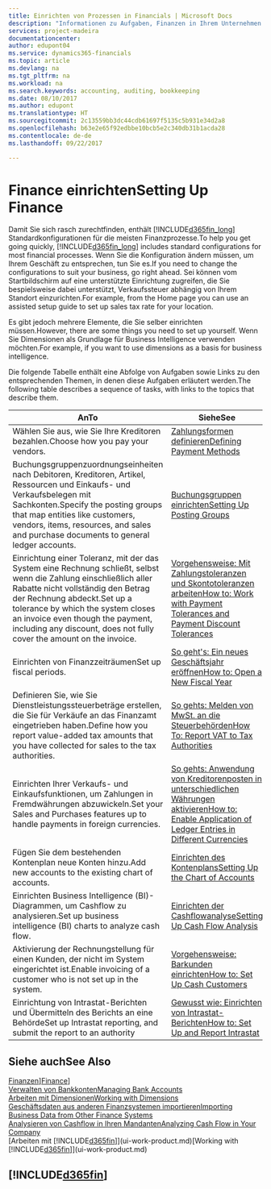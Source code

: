 ```yaml
---
title: Einrichten von Prozessen in Financials | Microsoft Docs
description: "Informationen zu Aufgaben, Finanzen in Ihrem Unternehmen einzurichten, um Ihrer Buchhaltung, oder Buchhaltungsanforderungen Prüfungen zu entsprechen."
services: project-madeira
documentationcenter: 
author: edupont04
ms.service: dynamics365-financials
ms.topic: article
ms.devlang: na
ms.tgt_pltfrm: na
ms.workload: na
ms.search.keywords: accounting, auditing, bookkeeping
ms.date: 08/10/2017
ms.author: edupont
ms.translationtype: HT
ms.sourcegitcommit: 2c13559bb3dc44cdb61697f5135c5b931e34d2a8
ms.openlocfilehash: b63e2e65f92edbbe10bcb5e2c340db31b1acda28
ms.contentlocale: de-de
ms.lasthandoff: 09/22/2017

---
```

# <a name="setting-up-finance"></a><span data-ttu-id="542ff-103">Finance einrichten</span><span class="sxs-lookup"><span data-stu-id="542ff-103">Setting Up Finance</span></span>
<span data-ttu-id="542ff-104">Damit Sie sich rasch zurechtfinden, enthält [!INCLUDE[d365fin_long](includes/d365fin_long_md.md)] Standardkonfigurationen für die meisten Finanzprozesse.</span><span class="sxs-lookup"><span data-stu-id="542ff-104">To help you get going quickly, [!INCLUDE[d365fin_long](includes/d365fin_long_md.md)] includes standard configurations for most financial processes.</span></span> <span data-ttu-id="542ff-105">Wenn Sie die Konfiguration ändern müssen, um Ihrem Geschäft zu entsprechen, tun Sie es.</span><span class="sxs-lookup"><span data-stu-id="542ff-105">If you need to change the configurations to suit your business, go right ahead.</span></span> <span data-ttu-id="542ff-106">Sei können vom Startbildschirm auf eine unterstützte Einrichtung zugreifen, die Sie bespielsweise dabei unterstützt, Verkaufssteuer abhängig von Ihrem Standort einzurichten.</span><span class="sxs-lookup"><span data-stu-id="542ff-106">For example, from the Home page you can use an assisted setup guide to set up sales tax rate for your location.</span></span>  

<span data-ttu-id="542ff-107">Es gibt jedoch mehrere Elemente, die Sie selber einrichten müssen.</span><span class="sxs-lookup"><span data-stu-id="542ff-107">However, there are some things you need to set up yourself.</span></span> <span data-ttu-id="542ff-108">Wenn Sie Dimensionen als Grundlage für Business Intelligence verwenden möchten.</span><span class="sxs-lookup"><span data-stu-id="542ff-108">For example, if you want to use dimensions as a basis for business intelligence.</span></span>  

<span data-ttu-id="542ff-109">Die folgende Tabelle enthält eine Abfolge von Aufgaben sowie Links zu den entsprechenden Themen, in denen diese Aufgaben erläutert werden.</span><span class="sxs-lookup"><span data-stu-id="542ff-109">The following table describes a sequence of tasks, with links to the topics that describe them.</span></span>

| <span data-ttu-id="542ff-110">An</span><span class="sxs-lookup"><span data-stu-id="542ff-110">To</span></span> | <span data-ttu-id="542ff-111">Siehe</span><span class="sxs-lookup"><span data-stu-id="542ff-111">See</span></span> |
| --- | --- |
| <span data-ttu-id="542ff-112">Wählen Sie aus, wie Sie Ihre Kreditoren bezahlen.</span><span class="sxs-lookup"><span data-stu-id="542ff-112">Choose how you pay your vendors.</span></span> |[<span data-ttu-id="542ff-113">Zahlungsformen definieren</span><span class="sxs-lookup"><span data-stu-id="542ff-113">Defining Payment Methods</span></span>](finance-payment-methods.md) |
| <span data-ttu-id="542ff-114">Buchungsgruppenzuordnungseinheiten nach Debitoren, Kreditoren, Artikel, Ressourcen und Einkaufs- und Verkaufsbelegen mit Sachkonten.</span><span class="sxs-lookup"><span data-stu-id="542ff-114">Specify the posting groups that map entities like customers, vendors, items, resources, and sales and purchase documents to general ledger accounts.</span></span> |[<span data-ttu-id="542ff-115">Buchungsgruppen einrichten</span><span class="sxs-lookup"><span data-stu-id="542ff-115">Setting Up Posting Groups</span></span>](finance-posting-groups.md)|
|<span data-ttu-id="542ff-116">Einrichtung einer Toleranz, mit der das System eine Rechnung schließt, selbst wenn die Zahlung einschließlich aller Rabatte nicht vollständig den Betrag der Rechnung abdeckt.</span><span class="sxs-lookup"><span data-stu-id="542ff-116">Set up a tolerance by which the system closes an invoice even though the payment, including any discount, does not fully cover the amount on the invoice.</span></span>|[<span data-ttu-id="542ff-117">Vorgehensweise: Mit Zahlungstoleranzen und Skontotoleranzen arbeiten</span><span class="sxs-lookup"><span data-stu-id="542ff-117">How to: Work with Payment Tolerances and Payment Discount Tolerances</span></span>](finance-payment-tolerance-and-payment-discount-tolerance.md)|
| <span data-ttu-id="542ff-118">Einrichten von Finanzzeiträumen</span><span class="sxs-lookup"><span data-stu-id="542ff-118">Set up fiscal periods.</span></span> |[<span data-ttu-id="542ff-119">So geht's: Ein neues Geschäftsjahr eröffnen</span><span class="sxs-lookup"><span data-stu-id="542ff-119">How to: Open a New Fiscal Year</span></span>](finance-how-open-new-fiscal-year.md) |
| <span data-ttu-id="542ff-120">Definieren Sie, wie Sie Dienstleistungssteuerbeträge erstellen, die Sie für Verkäufe an das Finanzamt eingetrieben haben.</span><span class="sxs-lookup"><span data-stu-id="542ff-120">Define how you report value-added tax amounts that you have collected for sales to the tax authorities.</span></span> |[<span data-ttu-id="542ff-121">So gehts: Melden von MwSt. an die Steuerbehörden</span><span class="sxs-lookup"><span data-stu-id="542ff-121">How To: Report VAT to Tax Authorities</span></span>](finance-how-report-vat.md)|
| <span data-ttu-id="542ff-122">Einrichten Ihrer Verkaufs- und Einkaufsfunktionen, um Zahlungen in Fremdwährungen abzuwickeln.</span><span class="sxs-lookup"><span data-stu-id="542ff-122">Set your Sales and Purchases features up to handle payments in foreign currencies.</span></span>|[<span data-ttu-id="542ff-123">So gehts: Anwendung von Kreditorenposten in unterschiedlichen Währungen aktivieren</span><span class="sxs-lookup"><span data-stu-id="542ff-123">How to: Enable Application of Ledger Entries in Different Currencies</span></span>](finance-how-enable-application-ledger-entries-different-currencies.md)
| <span data-ttu-id="542ff-124">Fügen Sie dem bestehenden Kontenplan neue Konten hinzu.</span><span class="sxs-lookup"><span data-stu-id="542ff-124">Add new accounts to the existing chart of accounts.</span></span> |[<span data-ttu-id="542ff-125">Einrichten des Kontenplans</span><span class="sxs-lookup"><span data-stu-id="542ff-125">Setting Up the Chart of Accounts</span></span>](finance-setup-chart-accounts.md) |
| <span data-ttu-id="542ff-126">Einrichten Business Intelligence (BI)- Diagrammen, um Cashflow zu analysieren.</span><span class="sxs-lookup"><span data-stu-id="542ff-126">Set up business intelligence (BI) charts to analyze cash flow.</span></span> |[<span data-ttu-id="542ff-127">Einrichten der Cashflowanalyse</span><span class="sxs-lookup"><span data-stu-id="542ff-127">Setting Up Cash Flow Analysis</span></span>](finance-setup-cash-flow-analyses.md) |
|<span data-ttu-id="542ff-128">Aktivierung der Rechnungstellung für einen Kunden, der nicht im System eingerichtet ist.</span><span class="sxs-lookup"><span data-stu-id="542ff-128">Enable invoicing of a customer who is not set up in the system.</span></span>|[<span data-ttu-id="542ff-129">Vorgehensweise: Barkunden einrichten</span><span class="sxs-lookup"><span data-stu-id="542ff-129">How to: Set Up Cash Customers</span></span>](finance-how-to-set-up-cash-customers.md)|
| <span data-ttu-id="542ff-130">Einrichtung von Intrastat-Berichten und Übermitteln des Berichts an eine Behörde</span><span class="sxs-lookup"><span data-stu-id="542ff-130">Set up Intrastat reporting, and submit the report to an authority</span></span> | [<span data-ttu-id="542ff-131">Gewusst wie: Einrichten von Intrastat-Berichten</span><span class="sxs-lookup"><span data-stu-id="542ff-131">How to: Set Up and Report Intrastat</span></span>](finance-how-setup-report-intrastat.md)|

## <a name="see-also"></a><span data-ttu-id="542ff-132">Siehe auch</span><span class="sxs-lookup"><span data-stu-id="542ff-132">See Also</span></span>
<span data-ttu-id="542ff-133">[Finanzen](finance.md)]</span><span class="sxs-lookup"><span data-stu-id="542ff-133">[Finance](finance.md)]</span></span>  
[<span data-ttu-id="542ff-134">Verwalten von Bankkonten</span><span class="sxs-lookup"><span data-stu-id="542ff-134">Managing Bank Accounts</span></span>](bank-manage-bank-accounts.md)  
[<span data-ttu-id="542ff-135">Arbeiten mit Dimensionen</span><span class="sxs-lookup"><span data-stu-id="542ff-135">Working with Dimensions</span></span>](finance-dimensions.md)  
[<span data-ttu-id="542ff-136">Geschäftsdaten aus anderen Finanzsystemen importieren</span><span class="sxs-lookup"><span data-stu-id="542ff-136">Importing Business Data from Other Finance Systems</span></span>](upload-data.md)  
[<span data-ttu-id="542ff-137">Analysieren von Cashflow in Ihren Mandanten</span><span class="sxs-lookup"><span data-stu-id="542ff-137">Analyzing Cash Flow in Your Company</span></span>](finance-analyze-cash-flow.md)  
<span data-ttu-id="542ff-138">[Arbeiten mit [!INCLUDE[d365fin](includes/d365fin_md.md)]](ui-work-product.md)</span><span class="sxs-lookup"><span data-stu-id="542ff-138">[Working with [!INCLUDE[d365fin](includes/d365fin_md.md)]](ui-work-product.md)</span></span>  

## [!INCLUDE[d365fin](includes/free_trial_md.md)]

